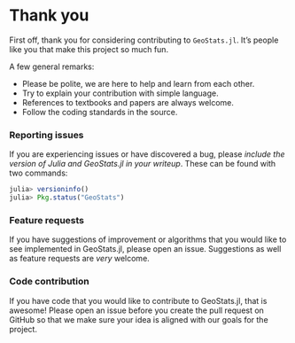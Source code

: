 # Thank you

First off, thank you for considering contributing to `GeoStats.jl`.
It’s people like you that make this project so much fun.

A few general remarks:

- Please be polite, we are here to help and learn from each other.
- Try to explain your contribution with simple language.
- References to textbooks and papers are always welcome.
- Follow the coding standards in the source.

### Reporting issues

If you are experiencing issues or have discovered a bug, please
*include the version of Julia and GeoStats.jl in your writeup*.
These can be found with two commands:

```julia
julia> versioninfo()
julia> Pkg.status("GeoStats")
```

### Feature requests

If you have suggestions of improvement or algorithms that you
would like to see implemented in GeoStats.jl, please open an issue.
Suggestions as well as feature requests are *very* welcome.

### Code contribution

If you have code that you would like to contribute to GeoStats.jl,
that is awesome! Please open an issue before you create the pull
request on GitHub so that we make sure your idea is aligned with
our goals for the project.
